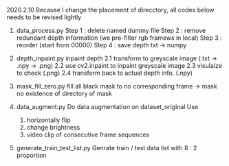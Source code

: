 2020.2.10 
Because I change the placement of direcctory, all codes below needs to be revised lightly

1. data_process.py
Step 1 : delete named dummy file
Step 2 : remove redundant depth information (we pre-filter rgb framews in local)
Step 3 : reorder (start from 00000)
Step 4 : save depth txt -> numpy

2. depth_inpaint.py
inpaint depth
	2.1 transform to greyscale image (.txt -> .npy -> .png)
	2.2 use cv2.inpaint to inpaint greyscale image
	2.3 visulaize to check (.png)
	2.4 transform back to actual depth info. (.npy)

3. mask_fill_zero.py
fill all black mask to 
    no corresponding frame -> mask
    no existence of directory of mask

4. data_augment.py
Do data augmentation on dataset_original 
Use 
    1. horizontally flip 
    2. change brightness 
    3. video clip of consecutive frame sequences

5. generate_train_test_list.py
Genrate train / test data list with 8 : 2 proportion
